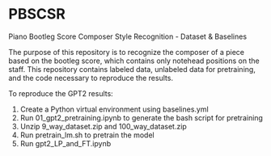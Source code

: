 # PBSCSR
Piano Bootleg Score Composer Style Recognition - Dataset &amp; Baselines

The purpose of this repository is to recognize the composer of a piece based on the bootleg score, which contains only notehead positions on the staff. This repository contains labeled data, unlabeled data for pretraining, and the code necessary to reproduce the results.

To reproduce the GPT2 results:
1. Create a Python virtual environment using baselines.yml
2. Run 01_gpt2_pretraining.ipynb to generate the bash script for pretraining
3. Unzip 9_way_dataset.zip and 100_way_dataset.zip
4. Run pretrain_lm.sh to pretrain the model
5. Run gpt2_LP_and_FT.ipynb
